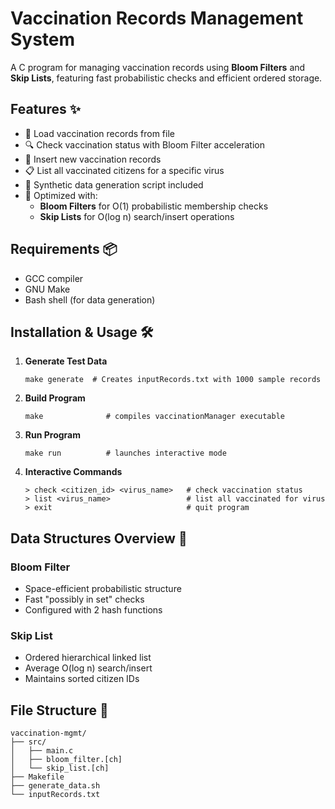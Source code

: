 # Vaccination Records Management System

A C program for managing vaccination records using **Bloom Filters** and **Skip Lists**, featuring fast probabilistic checks and efficient ordered storage.

## Features ✨

-  📂 Load vaccination records from file
-  🔍 Check vaccination status with Bloom Filter acceleration
-  📝 Insert new vaccination records
-  📋 List all vaccinated citizens for a specific virus
-  🧪 Synthetic data generation script included
-  🚀 Optimized with:
   -  **Bloom Filters** for O(1) probabilistic membership checks
   -  **Skip Lists** for O(log n) search/insert operations

## Requirements 📦

-  GCC compiler
-  GNU Make
-  Bash shell (for data generation)

## Installation & Usage 🛠️

1. **Generate Test Data**

   ```
   make generate  # Creates inputRecords.txt with 1000 sample records
   ```

2. **Build Program**

   ```
   make              # compiles vaccinationManager executable
   ```

3. **Run Program**

   ```
   make run          # launches interactive mode
   ```

4. **Interactive Commands**
   ```
   > check <citizen_id> <virus_name>   # check vaccination status
   > list <virus_name>                 # list all vaccinated for virus
   > exit                              # quit program
   ```

## Data Structures Overview 🧠

### Bloom Filter

-  Space-efficient probabilistic structure
-  Fast "possibly in set" checks
-  Configured with 2 hash functions

### Skip List

-  Ordered hierarchical linked list
-  Average O(log n) search/insert
-  Maintains sorted citizen IDs

## File Structure 📁

```
vaccination-mgmt/
├── src/
│   ├── main.c
│   ├── bloom_filter.[ch]
│   └── skip_list.[ch]
├── Makefile
├── generate_data.sh
└── inputRecords.txt
```
